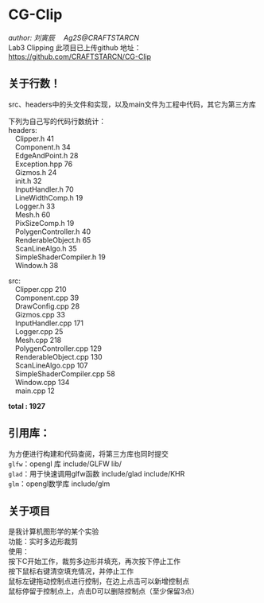 # CG-Clip
*author: 刘寅辰 &emsp;Ag2S@CRAFTSTARCN*  
Lab3 Clipping
此项目已上传github
地址：https://github.com/CRAFTSTARCN/CG-Clip

## 关于行数！
src、headers中的头文件和实现，以及main文件为工程中代码，其它为第三方库  

下列为自己写的代码行数统计：  
headers:  
&emsp;Clipper.h 41  
&emsp;Component.h 34  
&emsp;EdgeAndPoint.h 28  
&emsp;Exception.hpp 76  
&emsp;Gizmos.h 24  
&emsp;init.h 32  
&emsp;InputHandler.h 70  
&emsp;LineWidthComp.h 19  
&emsp;Logger.h 33  
&emsp;Mesh.h 60  
&emsp;PixSizeComp.h 19  
&emsp;PolygenController.h 40  
&emsp;RenderableObject.h 65  
&emsp;ScanLineAlgo.h 35  
&emsp;SimpleShaderCompiler.h 19  
&emsp;Window.h 38  

src:  
&emsp;Clipper.cpp 210  
&emsp;Component.cpp 39  
&emsp;DrawConfig.cpp 28  
&emsp;Gizmos.cpp 33  
&emsp;InputHandler.cpp 171  
&emsp;Logger.cpp 25  
&emsp;Mesh.cpp 218  
&emsp;PolygenController.cpp 129  
&emsp;RenderableObject.cpp 130  
&emsp;ScanLineAlgo.cpp 107  
&emsp;SimpleShaderCompiler.cpp 58  
&emsp;Window.cpp 134  
&emsp;main.cpp 12  

**total : 1927**  

## 引用库：
为方便进行构建和代码查阅，将第三方库也同时提交  
```glfw```：opengl 库   include/GLFW lib/  
```glad```：用于快速调用glfw函数 include/glad include/KHR  
```glm```：opengl数学库 include/glm  

## 关于项目

是我计算机图形学的某个实验    
功能：实时多边形裁剪  
使用：  
按下C开始工作，裁剪多边形并填充，再次按下停止工作  
按下鼠标右键清空填充情况，并停止工作  
鼠标左键拖动控制点进行控制，在边上点击可以新增控制点  
鼠标停留于控制点上，点击D可以删除控制点（至少保留3点）  
